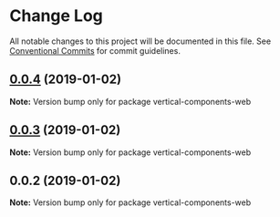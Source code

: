 # Change Log

All notable changes to this project will be documented in this file.
See [Conventional Commits](https://conventionalcommits.org) for commit guidelines.

## [0.0.4](https://github.com/mrmoree/VerticalComponents2/compare/vertical-components-web@0.0.3...vertical-components-web@0.0.4) (2019-01-02)

**Note:** Version bump only for package vertical-components-web





## [0.0.3](https://github.com/mrmoree/VerticalComponents2/compare/vertical-components-web@0.0.2...vertical-components-web@0.0.3) (2019-01-02)

**Note:** Version bump only for package vertical-components-web





## 0.0.2 (2019-01-02)

**Note:** Version bump only for package vertical-components-web
